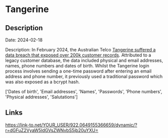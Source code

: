 # Tangerine

## Description

Date: 2024-02-18

Description:
In February 2024, the Australian Telco <a href="https://www.itnews.com.au/news/tangerine-telecom-says-customer-data-of-232000-affected-by-cyber-incident-605337" target="_blank" rel="noopener">Tangerine suffered a data breach that exposed over 200k customer records</a>. Attributed to a legacy customer database, the data included physical and email addresses, names, phone numbers and dates of birth. Whilst the Tangerine login process involves sending a one-time password after entering an email address and phone number, it previously used a traditional password which was also exposed as a bcrypt hash.


['Dates of birth', 'Email addresses', 'Names', 'Passwords', 'Phone numbers', 'Physical addresses', 'Salutations']

## Links

https://link-to.net/YOUR_USER/922.0649155366659/dynamic/?r=dGFuZ2VyaW5ldGVsZWNvbS5jb20uYXU=